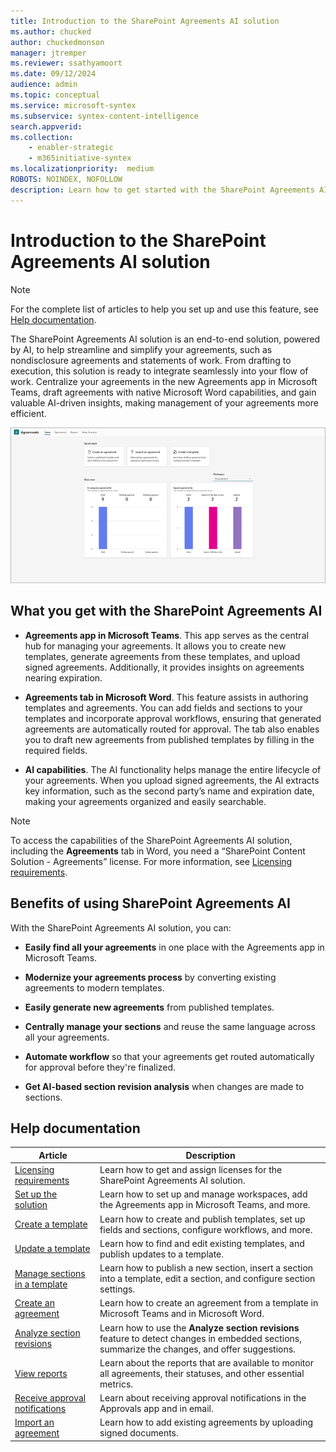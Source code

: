 ```yaml
---
title: Introduction to the SharePoint Agreements AI solution
ms.author: chucked
author: chuckedmonson
manager: jtremper
ms.reviewer: ssathyamoort
ms.date: 09/12/2024
audience: admin
ms.topic: conceptual
ms.service: microsoft-syntex
ms.subservice: syntex-content-intelligence
search.appverid: 
ms.collection: 
    - enabler-strategic
    - m365initiative-syntex
ms.localizationpriority:  medium
ROBOTS: NOINDEX, NOFOLLOW
description: Learn how to get started with the SharePoint Agreements AI solution.
---
```


# Introduction to the SharePoint Agreements AI solution

> [!NOTE]
> For the complete list of articles to help you set up and use this feature, see [Help documentation](#help-documentation).

The SharePoint Agreements AI solution is an end-to-end solution, powered by AI, to help streamline and simplify your agreements, such as nondisclosure agreements and statements of work. From drafting to execution, this solution is ready to integrate seamlessly into your flow of work. Centralize your agreements in the new Agreements app in Microsoft Teams, draft agreements with native Microsoft Word capabilities, and gain valuable AI-driven insights, making management of your agreements more efficient.

![A screenshot of Agreements app showing the home page.](../../media/content-understanding/agreements-home.png)

## What you get with the SharePoint Agreements AI

- **Agreements app in Microsoft Teams**. This app serves as the central hub for managing your agreements. It allows you to create new templates, generate agreements from these templates, and upload signed agreements. Additionally, it provides insights on agreements nearing expiration.

- **Agreements tab in Microsoft Word**. This feature assists in authoring templates and agreements. You can add fields and sections to your templates and incorporate approval workflows, ensuring that generated agreements are automatically routed for approval. The tab also enables you to draft new agreements from published templates by filling in the required fields.

- **AI capabilities**. The AI functionality helps manage the entire lifecycle of your agreements. When you upload signed agreements, the AI extracts key information, such as the second party’s name and expiration date, making your agreements organized and easily searchable.

> [!NOTE]
> To access the capabilities of the SharePoint Agreements AI solution, including the **Agreements** tab in Word, you need a “SharePoint Content Solution - Agreements” license. For more information, see [Licensing requirements](agreements-license-requirements.md).

## Benefits of using SharePoint Agreements AI

With the SharePoint Agreements AI solution, you can:

- **Easily find all your agreements** in one place with the Agreements app in Microsoft Teams.

- **Modernize your agreements process** by converting existing agreements to modern templates.

- **Easily generate new agreements** from published templates.

- **Centrally manage your sections** and reuse the same language across all your agreements.

- **Automate workflow** so that your agreements get routed automatically for approval before they're finalized.

- **Get AI-based section revision analysis** when changes are made to sections.

## Help documentation

|Article  |Description  |
|---------|---------|
|[Licensing requirements](agreements-license-requirements.md)    |Learn how to get and assign licenses for the SharePoint Agreements AI solution.         |
|[Set up the solution](agreements-setup.md)    |Learn how to set up and manage workspaces, add the Agreements app in Microsoft Teams, and more.         |
|[Create a template](agreements-create-template.md)    |Learn how to create and publish templates, set up fields and sections, configure workflows, and more.         |
|[Update a template](agreements-update-template.md)    |Learn how to find and edit existing templates, and publish updates to a template.         |
|[Manage sections in a template](agreements-manage-sections.md)    |Learn how to publish a new section, insert a section into a template, edit a section, and configure section settings.         |
|[Create an agreement](agreements-create-agreement.md)    |Learn how to create an agreement from a template in Microsoft Teams and in Microsoft Word.         |
|[Analyze section revisions](agreements-analyze-sections.md)    |Learn how to use the **Analyze section revisions** feature to detect changes in embedded sections, summarize the changes, and offer suggestions.       |
|[View reports](agreements-reports.md)    |Learn about the reports that are available to monitor all agreements, their statuses, and other essential metrics.         |
|[Receive approval notifications](agreements-notifications.md)    |Learn about receiving approval notifications in the Approvals app and in email.         |
|[Import an agreement](agreements-import-agreement.md)    |Learn how to add existing agreements by uploading signed documents.        |
